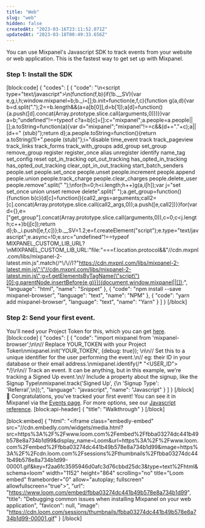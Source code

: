```yaml
---
title: "Web"
slug: "web"
hidden: false
createdAt: "2023-03-16T23:11:52.071Z"
updatedAt: "2023-03-18T00:49:33.656Z"
---
```

You can use Mixpanel's Javascript SDK to track events from your website or web application. This is the fastest way to get set up with Mixpanel.

### Step 1: Install the SDK
[block:code]
{
  "codes": [
    {
      "code": "<!-- Paste this right before your closing </head> tag -->\n<script type=\"text/javascript\">\n(function(f,b){if(!b.__SV){var e,g,i,h;window.mixpanel=b;b._i=[];b.init=function(e,f,c){function g(a,d){var b=d.split(\".\");2==b.length&&(a=a[b[0]],d=b[1]);a[d]=function(){a.push([d].concat(Array.prototype.slice.call(arguments,0)))}}var a=b;\"undefined\"!==typeof c?a=b[c]=[]:c=\"mixpanel\";a.people=a.people||[];a.toString=function(a){var d=\"mixpanel\";\"mixpanel\"!==c&&(d+=\".\"+c);a||(d+=\" (stub)\");return d};a.people.toString=function(){return a.toString(1)+\".people (stub)\"};i=\"disable time_event track track_pageview track_links track_forms track_with_groups add_group set_group remove_group register register_once alias unregister identify name_tag set_config reset opt_in_tracking opt_out_tracking has_opted_in_tracking has_opted_out_tracking clear_opt_in_out_tracking start_batch_senders people.set people.set_once people.unset people.increment people.append people.union people.track_charge people.clear_charges people.delete_user people.remove\".split(\" \");\nfor(h=0;h<i.length;h++)g(a,i[h]);var j=\"set set_once union unset remove delete\".split(\" \");a.get_group=function(){function b(c){d[c]=function(){call2_args=arguments;call2=[c].concat(Array.prototype.slice.call(call2_args,0));a.push([e,call2])}}for(var d={},e=[\"get_group\"].concat(Array.prototype.slice.call(arguments,0)),c=0;c<j.length;c++)b(j[c]);return d};b._i.push([e,f,c])};b.__SV=1.2;e=f.createElement(\"script\");e.type=\"text/javascript\";e.async=!0;e.src=\"undefined\"!==typeof MIXPANEL_CUSTOM_LIB_URL?\nMIXPANEL_CUSTOM_LIB_URL:\"file:\"===f.location.protocol&&\"//cdn.mxpnl.com/libs/mixpanel-2-latest.min.js\".match(/^\\/\\//)?\"https://cdn.mxpnl.com/libs/mixpanel-2-latest.min.js\":\"//cdn.mxpnl.com/libs/mixpanel-2-latest.min.js\";g=f.getElementsByTagName(\"script\")[0];g.parentNode.insertBefore(e,g)}})(document,window.mixpanel||[]);",
      "language": "html",
      "name": "Snippet"
    },
    {
      "code": "npm install --save mixpanel-browser",
      "language": "text",
      "name": "NPM"
    },
    {
      "code": "yarn add mixpanel-browser",
      "language": "text",
      "name": "Yarn"
    }
  ]
}
[/block]
### Step 2: Send your first event.

You'll need your Project Token for this, which you can get [here](mixpanel.com/settings/project).
[block:code]
{
  "codes": [
    {
      "code": "import mixpanel from 'mixpanel-browser';\n\n// Replace YOUR_TOKEN with your Project Token\nmixpanel.init('YOUR_TOKEN', {debug: true}); \n\n// Set this to a unique identifier for the user performing the event.\n// eg: their ID in your database or their email address.\nmixpanel.identify(/* \"<USER_ID\"> */)\n\n// Track an event. It can be anything, but in this example, we're tracking a Signed Up event.\n// Include a property about the signup, like the Signup Type\nmixpanel.track('Signed Up', {\n  'Signup Type': 'Referral',\n});",
      "language": "javascript",
      "name": "Javascript"
    }
  ]
}
[/block]
🎉 Congratulations, you've tracked your first event! You can see it in Mixpanel via the [Events page](mixpanel.com/report/events). For more options, see our [Javascript reference](docs/javascript-full-api-reference).
[block:api-header]
{
  "title": "Walkthrough"
}
[/block]

[block:embed]
{
  "html": "<iframe class=\"embedly-embed\" src=\"//cdn.embedly.com/widgets/media.html?src=https%3A%2F%2Fwww.loom.com%2Fembed%2Ffbba03274dc441b49b578e8a734b1d99&display_name=Loom&url=https%3A%2F%2Fwww.loom.com%2Fembed%2Ffbba03274dc441b49b578e8a734b1d99&image=https%3A%2F%2Fcdn.loom.com%2Fsessions%2Fthumbnails%2Ffbba03274dc441b49b578e8a734b1d99-00001.gif&key=f2aa6fc3595946d0afc3d76cbbd25dc3&type=text%2Fhtml&schema=loom\" width=\"1152\" height=\"864\" scrolling=\"no\" title=\"Loom embed\" frameborder=\"0\" allow=\"autoplay; fullscreen\" allowfullscreen=\"true\"></iframe>",
  "url": "https://www.loom.com/embed/fbba03274dc441b49b578e8a734b1d99",
  "title": "Debugging common issues when installing Mixpanel on your web application",
  "favicon": null,
  "image": "https://cdn.loom.com/sessions/thumbnails/fbba03274dc441b49b578e8a734b1d99-00001.gif"
}
[/block]